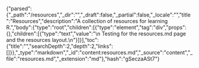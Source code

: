 {"parsed":{"_path":"/resources","_dir":"","_draft":false,"_partial":false,"_locale":"","title":"Resources","description":"A collection of resources for learning R.","body":{"type":"root","children":[{"type":"element","tag":"div","props":{},"children":[{"type":"text","value":"\n  Testing for the resources.md page and the resources layout.\n"}]}],"toc":{"title":"","searchDepth":2,"depth":2,"links":[]}},"_type":"markdown","_id":"content:resources.md","_source":"content","_file":"resources.md","_extension":"md"},"hash":"gSeczaASt7"}
